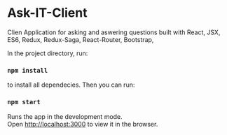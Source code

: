 <h1>Ask-IT-Client</h1>

Clien Application for asking and aswering questions built with React, JSX, ES6, Redux, Redux-Saga, React-Router, Bootstrap,

In the project directory, run:

### `npm install`

to install all dependecies. Then you can run:

### `npm start`

Runs the app in the development mode.<br>
Open [http://localhost:3000](http://localhost:3000) to view it in the browser.
